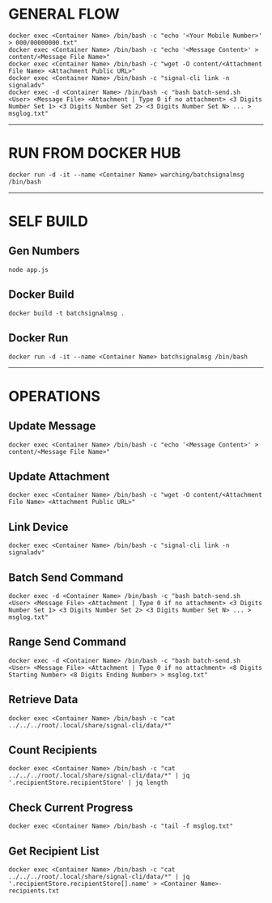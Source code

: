 # GENERAL FLOW
```
docker exec <Container Name> /bin/bash -c "echo '<Your Mobile Number>' > 000/00000000.txt"
docker exec <Container Name> /bin/bash -c "echo '<Message Content>' > content/<Message File Name>"
docker exec <Container Name> /bin/bash -c "wget -O content/<Attachment File Name> <Attachment Public URL>"
docker exec <Container Name> /bin/bash -c "signal-cli link -n signaladv"
docker exec -d <Container Name> /bin/bash -c "bash batch-send.sh <User> <Message File> <Attachment | Type 0 if no attachment> <3 Digits Number Set 1> <3 Digits Number Set 2> <3 Digits Number Set N> ... > msglog.txt"
```
---
# RUN FROM DOCKER HUB
```
docker run -d -it --name <Container Name> warching/batchsignalmsg /bin/bash
```
---
# SELF BUILD
## Gen Numbers
```
node app.js
```
## Docker Build
```
docker build -t batchsignalmsg .
```
## Docker Run
```
docker run -d -it --name <Container Name> batchsignalmsg /bin/bash
```
---
# OPERATIONS
## Update Message
```
docker exec <Container Name> /bin/bash -c "echo '<Message Content>' > content/<Message File Name>"
```
## Update Attachment
```
docker exec <Container Name> /bin/bash -c "wget -O content/<Attachment File Name> <Attachment Public URL>"
```
## Link Device
```
docker exec <Container Name> /bin/bash -c "signal-cli link -n signaladv"
```
## Batch Send Command
```
docker exec -d <Container Name> /bin/bash -c "bash batch-send.sh <User> <Message File> <Attachment | Type 0 if no attachment> <3 Digits Number Set 1> <3 Digits Number Set 2> <3 Digits Number Set N> ... > msglog.txt"
```
## Range Send Command
```
docker exec -d <Container Name> /bin/bash -c "bash batch-send.sh <User> <Message File> <Attachment | Type 0 if no attachment> <8 Digits Starting Number> <8 Digits Ending Number> > msglog.txt"
```
## Retrieve Data
```
docker exec <Container Name> /bin/bash -c "cat ../../../root/.local/share/signal-cli/data/*"
```
## Count Recipients
```
docker exec <Container Name> /bin/bash -c "cat ../../../root/.local/share/signal-cli/data/*" | jq '.recipientStore.recipientStore' | jq length
```
## Check Current Progress
```
docker exec <Container Name> /bin/bash -c "tail -f msglog.txt"
```
## Get Recipient List
```
docker exec <Container Name> /bin/bash -c "cat ../../../root/.local/share/signal-cli/data/*" | jq '.recipientStore.recipientStore[].name' > <Container Name>-recipients.txt
```
